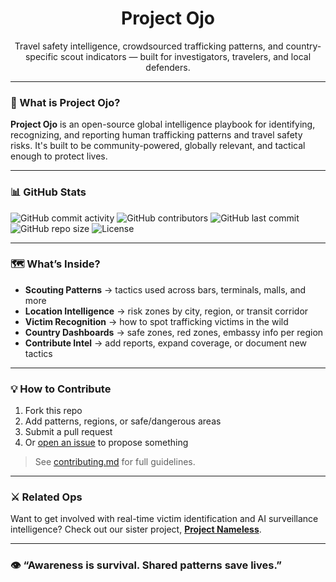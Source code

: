 <h1 align="center">Project Ojo</h1>

<p align="center">
  Travel safety intelligence, crowdsourced trafficking patterns, and country-specific scout indicators — built for investigators, travelers, and local defenders.
</p>

---

### 🔎 What is Project Ojo?

**Project Ojo** is an open-source global intelligence playbook for identifying, recognizing, and reporting human trafficking patterns and travel safety risks. It's built to be community-powered, globally relevant, and tactical enough to protect lives.

---

### 📊 GitHub Stats

![GitHub commit activity](https://img.shields.io/github/commit-activity/m/Ashton-Gates/projectojo?style=for-the-badge)
![GitHub contributors](https://img.shields.io/github/contributors/Ashton-Gates/projectojo?style=for-the-badge)
![GitHub last commit](https://img.shields.io/github/last-commit/Ashton-Gates/projectojo?style=for-the-badge)
![GitHub repo size](https://img.shields.io/github/repo-size/Ashton-Gates/projectojo?style=for-the-badge)
![License](https://img.shields.io/github/license/Ashton-Gates/projectojo?style=for-the-badge)

---

### 🗺️ What’s Inside?

- **Scouting Patterns** → tactics used across bars, terminals, malls, and more  
- **Location Intelligence** → risk zones by city, region, or transit corridor  
- **Victim Recognition** → how to spot trafficking victims in the wild  
- **Country Dashboards** → safe zones, red zones, embassy info per region  
- **Contribute Intel** → add reports, expand coverage, or document new tactics

---

### 💡 How to Contribute

1. Fork this repo  
2. Add patterns, regions, or safe/dangerous areas  
3. Submit a pull request  
4. Or [open an issue](https://github.com/Ashton-Gates/projectojo/issues) to propose something

> See [contributing.md](docs/contributing.md) for full guidelines.

---

### ⚔️ Related Ops

Want to get involved with real-time victim identification and AI surveillance intelligence? Check out our sister project, **[Project Nameless](#)**.

---

### 👁️ “Awareness is survival. Shared patterns save lives.”
